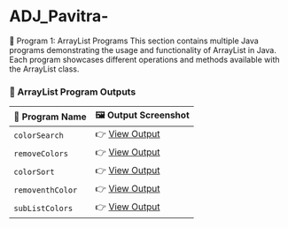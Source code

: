 # ADJ_Pavitra-
📌 Program 1: ArrayList Programs
This section contains multiple Java programs demonstrating the usage and functionality of ArrayList in Java. Each program showcases different operations and methods available with the ArrayList class.

### 🎨 ArrayList Program Outputs

| 🔢 Program Name       | 🖼️ Output Screenshot |
|-----------------------|----------------------|
| `colorSearch`         | 👉 [View Output](https://github.com/ITpavitra/ADJ_Pavitra-/blob/main/ArrayListPrograms/Screenshot%202025-05-19%20221314.png) |
| `removeColors`        | 👉 [View Output](https://github.com/ITpavitra/ADJ_Pavitra-/blob/main/ArrayListPrograms/Screenshot%202025-05-19%20221701.png) |
| `colorSort`           | 👉 [View Output](https://github.com/ITpavitra/ADJ_Pavitra-/blob/main/ArrayListPrograms/Screenshot%202025-05-19%20221930.png) |
| `removenthColor`      | 👉 [View Output](https://github.com/ITpavitra/ADJ_Pavitra-/blob/main/ArrayListPrograms/Screenshot%202025-05-19%20222445.png) |
| `subListColors`       | 👉 [View Output](https://github.com/ITpavitra/ADJ_Pavitra-/blob/main/ArrayListPrograms/Screenshot%202025-05-19%20222502.png) |


